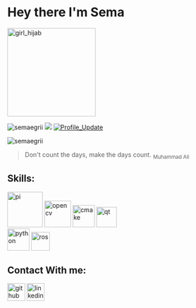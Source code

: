    # **Hey there I'm Sema** 
<img src='https://user-images.githubusercontent.com/78825912/199567270-591cbc68-4d66-4234-86ce-7ab86d3da558.png' alt='girl_hijab' height='200'>
<p align="center"><p align="center">
   
 <img src="https://komarev.com/ghpvc/?username=semaegrii" alt="semaegrii"/> <a href="https://github.com/semaegrii/semaegrii/pulse" alt="Activity">
    <img src="https://img.shields.io/badge/language-python-blue?style"></a> 
    <a href="https://github.com/semaegrii/semaegrii" target="_blank"><img alt="Profile_Update" src="https://img.shields.io/github/last-commit/semaegrii/semaegrii?label=Profile%20update&style=fflat-square"></a>
   
 <img src="https://github-readme-stats.vercel.app/api?username=semaegrii&show_icons=true&theme=gotham" alt="semaegrii" />  

> Don't count the days, make the days count.
   <sub>Muhammad Ali</sub>




## Skills:


[<img src='https://user-images.githubusercontent.com/78825912/199561294-7f293827-66fb-42c9-9503-b12889de8ea8.png' alt='pi' height='80'>](https://www.raspberrypi.org/)
[<img src='https://user-images.githubusercontent.com/78825912/199560789-0c202f39-caad-4f9c-8f2f-ce3d17311e0d.png' alt='opencv' height='60'>](https://opencv.org/)
[<img src='https://user-images.githubusercontent.com/78825912/199557760-21e877f9-f182-4967-b4c4-d0fcb3f35af7.png' alt='cmake' height='50'>](https://cmake.org/)
[<img src='https://user-images.githubusercontent.com/78825912/199564000-32c0246f-35cd-40ec-a97e-e400270426ba.png' alt='qt' height='46'>](https://www.qt.io/)      
  [<img src='https://user-images.githubusercontent.com/78825912/199562344-2f16a174-1f16-4764-ab8a-aad7067ff6b9.png' alt='python' height='50'>](https://www.python.org/)
[<img src='https://user-images.githubusercontent.com/78825912/199563197-02830416-1346-41a0-8b5a-f7f094a77c98.png' alt='ros' height='42'>](https://www.ros.org/)





## Contact With me:

[<img src='https://cdn.jsdelivr.net/npm/simple-icons@3.0.1/icons/github.svg' alt='github' height='40'>](https://github.com/semaegrii)  [<img src='https://cdn.jsdelivr.net/npm/simple-icons@3.0.1/icons/linkedin.svg' alt='linkedin' height='40'>](https://www.linkedin.com/in/semaegrii/)  
